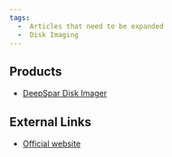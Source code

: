 ```yaml
---
tags:
  -  Articles that need to be expanded
  -  Disk Imaging  
---
```

## Products

- [DeepSpar Disk Imager](deepspar_disk_imager.md)

## External Links

- [Official website](http://www.deepspar.com/)

